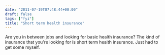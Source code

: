 ```yaml
---
date: "2011-07-19T07:48:44+00:00"
draft: false
tags: ["fyi"]
title: "Short term health insurance"
---
```

Are you in between jobs and looking for basic health insurance? The kind of insurance that you're looking for is short term health insurance. Just had to get some myself.

